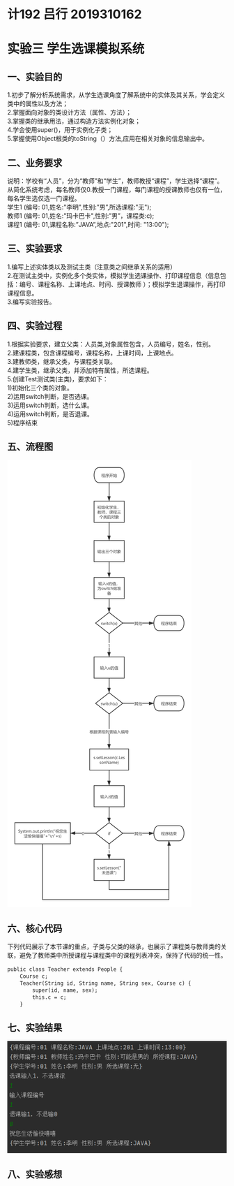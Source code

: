 # 计192 吕行 2019310162
# 实验三 学生选课模拟系统

## 一、实验目的
1.初步了解分析系统需求，从学生选课角度了解系统中的实体及其关系，学会定义类中的属性以及方法；  
2.掌握面向对象的类设计方法（属性、方法）；  
3.掌握类的继承用法，通过构造方法实例化对象；  
4.学会使用super()，用于实例化子类；  
5.掌握使用Object根类的toString（）方法,应用在相关对象的信息输出中。  
## 二、业务要求
说明：学校有“人员”，分为“教师”和“学生”，教师教授“课程”，学生选择“课程”。从简化系统考虑，每名教师仅0.教授一门课程，每门课程的授课教师也仅有一位，每名学生选仅选一门课程。  
学生1 (编号: 01,姓名:"李明",性别:”男”,所选课程:"无");  
教师1 (编号: 01,姓名:"玛卡巴卡",性别:”男”，课程类:c);  
课程1 (编号: 01,课程名称:”JAVA”,地点:"201",时间: "13:00");  
## 三、实验要求
1.编写上述实体类以及测试主类（注意类之间继承关系的适用）  
2.在测试主类中，实例化多个类实体，模拟学生选课操作、打印课程信息（信息包括：编号、课程名称、上课地点、时间、授课教师 ）；模拟学生退课操作，再打印课程信息。  
3.编写实验报告。  
## 四、实验过程
1.根据实验要求，建立父类：人员类,对象属性包含，人员编号，姓名，性别。  
2.建课程类，包含课程编号，课程名称，上课时间，上课地点。  
3.建教师类，继承父类，与课程类关联。  
4.建学生类，继承父类，并添加特有属性，所选课程。  
5.创建Test测试类(主类)，要求如下：  
1)初始化三个类的对象。  
2)运用switch判断，是否选课。  
3)运用switch判断，选什么课。  
4)运用switch判断，是否退课。  
5)程序结束  
## 五、流程图
![流程图](https://github.com/13911662135/JAVA-2/blob/main/646f134ff66052ee50d157fff87a3fe.png)
## 六、核心代码
下列代码展示了本节课的重点，子类与父类的继承，也展示了课程类与教师类的关联，避免了教师类中所授课程与课程类中的课程列表冲突，保持了代码的统一性。
```
public class Teacher extends People {
    Course c;
    Teacher(String id, String name, String sex, Course c) {
        super(id, name, sex);
        this.c = c;
    }
```
## 七、实验结果
![实验运行截图](https://github.com/13911662135/JAVA-2/blob/main/4fa715bc794f53cc4b03643ceaccf91.png)
## 八、实验感想
